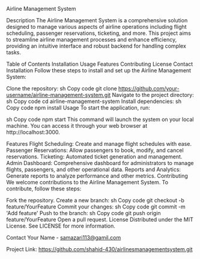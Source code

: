 Airline Management System

Description
The Airline Management System is a comprehensive solution designed to manage various aspects of airline operations including flight scheduling, passenger reservations, ticketing, and more. This project aims to streamline airline management processes and enhance efficiency, providing an intuitive interface and robust backend for handling complex tasks.

Table of Contents
Installation
Usage
Features
Contributing
License
Contact
Installation
Follow these steps to install and set up the Airline Management System:

Clone the repository:
sh
Copy code
git clone https://github.com/your-username/airline-management-system.git
Navigate to the project directory:
sh
Copy code
cd airline-management-system
Install dependencies:
sh
Copy code
npm install
Usage
To start the application, run:

sh
Copy code
npm start
This command will launch the system on your local machine. You can access it through your web browser at http://localhost:3000.

Features
Flight Scheduling: Create and manage flight schedules with ease.
Passenger Reservations: Allow passengers to book, modify, and cancel reservations.
Ticketing: Automated ticket generation and management.
Admin Dashboard: Comprehensive dashboard for administrators to manage flights, passengers, and other operational data.
Reports and Analytics: Generate reports to analyze performance and other metrics.
Contributing
We welcome contributions to the Airline Management System. To contribute, follow these steps:

Fork the repository.
Create a new branch:
sh
Copy code
git checkout -b feature/YourFeature
Commit your changes:
sh
Copy code
git commit -m 'Add feature'
Push to the branch:
sh
Copy code
git push origin feature/YourFeature
Open a pull request.
License
Distributed under the MIT License. See LICENSE for more information.

Contact
Your Name - samazari113@gamil.com

Project Link: https://github.com/shahid-430/airlinesmanagementsystem.git
